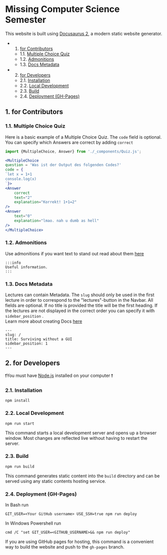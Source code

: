 # Missing Computer Science Semester
This website is built using [Docusaurus 2](https://docusaurus.io/), a modern static website generator.
<!-- vscode-markdown-toc -->
* 1. [for Contributors](#forContributors)
	* 1.1. [Multiple Choice Quiz](#MultipleChoiceQuiz)
	* 1.2. [Admonitions](#Admonitions)
	* 1.3. [Docs Metadata](#DocsMetadata)
* 2. [for Developers](#forDevelopers)
	* 2.1. [Installation](#Installation)
	* 2.2. [Local Development](#LocalDevelopment)
	* 2.3. [Build](#Build)
	* 2.4. [Deployment (GH-Pages)](#DeploymentGH-Pages)

<!-- vscode-markdown-toc-config
	numbering=true
	autoSave=true
	/vscode-markdown-toc-config -->
<!-- /vscode-markdown-toc -->
##  1. <a name='forContributors'></a>for Contributors

###  1.1. <a name='MultipleChoiceQuiz'></a>Multiple Choice Quiz
Here is a basic example of a Multiple Choice Quiz.
The `code` field is optional. You can specify which Answers are correct by adding `correct` 
```jsx
import {MultipleChoice, Answer} from './_components/Quiz.js';

<MultipleChoice
question = 'Was ist der Output des folgenden Codes?'
code = {
`let x = 1+1
console.log(x)
`}>
<Answer
    correct
    text="2"
    explanation="Korrekt! 1+1=2"
/>
<Answer
    text="0"
    explanation="lmao. nah u dumb as hell"
/>
</MultipleChoice>
```

###  1.2. <a name='Admonitions'></a>Admonitions
Use admonitions if you want text to stand out
read about them [here](https://docusaurus.io/docs/markdown-features/admonitions)
```text
:::info
Useful information.
:::
```

###  1.3. <a name='DocsMetadata'></a>Docs Metadata
Lectures can contain Metadata. 
The `slug` should only be used in the first lecture in order to correspond to the "lectures"-button in the Navbar.
All fields are optional. If no title is provided the title will be the first heading.
If the lectures are not displayed in the correct order you can specify it with `sidebar_position` . <br/>
Learn more about creating Docs [here](https://docusaurus.io/docs/docs-introduction)
```
---
slug: /
title: Surviving without a GUI
sidebar_position: 1
---
```
##  2. <a name='forDevelopers'></a>for Developers

❗You must have [Node.js](https://nodejs.org/en/) installed on your computer ❗
###  2.1. <a name='Installation'></a>Installation
```console
npm install
```

###  2.2. <a name='LocalDevelopment'></a>Local Development

```console
npm run start
```

This command starts a local development server and opens up a browser window. Most changes are reflected live without having to restart the server.

###  2.3. <a name='Build'></a>Build

```console
npm run build
```

This command generates static content into the `build` directory and can be served using any static contents hosting service.

###  2.4. <a name='DeploymentGH-Pages'></a>Deployment (GH-Pages)
In Bash run
```console
GIT_USER=<Your GitHub username> USE_SSH=true npm run deploy
```
In Windows Powershell run
```console
cmd /C "set GIT_USER=<GITHUB_USERNAME>&& npm run deploy"
```

If you are using GitHub pages for hosting, this command is a convenient way to build the website and push to the `gh-pages` branch.

